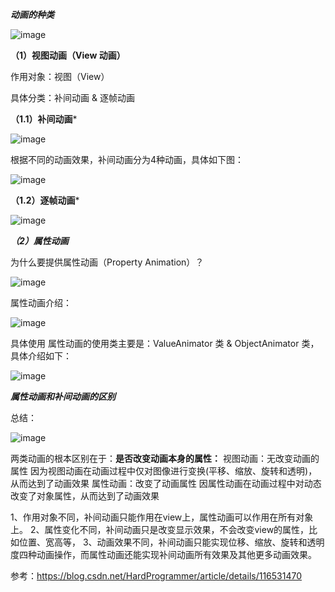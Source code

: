 ***动画的种类***

![image](https://user-images.githubusercontent.com/67937122/220227198-8c769773-b1cb-4b5d-b773-6dc73e6b6797.png)


**（1）视图动画（View 动画）**

作用对象：视图（View）

具体分类：补间动画 & 逐帧动画

**（1.1）补间动画***

![image](https://user-images.githubusercontent.com/67937122/220227278-a2d93aea-5df5-435d-ab51-e8d48f8d00da.png)

根据不同的动画效果，补间动画分为4种动画，具体如下图：

![image](https://user-images.githubusercontent.com/67937122/220227373-11654069-9108-47b0-8b5e-8ede7371f70e.png)

**（1.2）逐帧动画***

![image](https://user-images.githubusercontent.com/67937122/220227487-ffaf7662-6a13-4843-b746-03176de8fef7.png)

***（2）属性动画***

为什么要提供属性动画（Property Animation）？

![image](https://user-images.githubusercontent.com/67937122/220227583-cc0a7adf-c4b4-4d85-a9ac-6d0e94869171.png)


属性动画介绍：

![image](https://user-images.githubusercontent.com/67937122/220227635-45c3e48e-27fa-469c-91d5-10abe984c7f4.png)

具体使用 属性动画的使用类主要是：ValueAnimator 类 & ObjectAnimator 类，具体介绍如下：

![image](https://user-images.githubusercontent.com/67937122/220227773-ad256729-fb71-425d-8f86-68d8563f5556.png)


***属性动画和补间动画的区别***

总结：

![image](https://user-images.githubusercontent.com/67937122/220227988-f9a9608f-4769-4101-8d58-2383512b4399.png)


两类动画的根本区别在于：**是否改变动画本身的属性：**
  视图动画：无改变动画的属性 因为视图动画在动画过程中仅对图像进行变换(平移、缩放、旋转和透明)，从而达到了动画效果
  属性动画：改变了动画属性 因属性动画在动画过程中对动态改变了对象属性，从而达到了动画效果


  1、作用对象不同，补间动画只能作用在view上，属性动画可以作用在所有对象上。 
  2、属性变化不同，补间动画只是改变显示效果，不会改变view的属性，比如位置、宽高等， 
  3、动画效果不同，补间动画只能实现位移、缩放、旋转和透明度四种动画操作，而属性动画还能实现补间动画所有效果及其他更多动画效果。
  
  
  参考：https://blog.csdn.net/HardProgrammer/article/details/116531470
